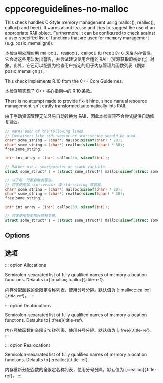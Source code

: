 # cppcoreguidelines-no-malloc

This check handles C-Style memory management using malloc(), realloc(), calloc() and free(). It warns about its use and tries to suggest the use of an appropriate RAII object. Furthermore, it can be configured to check against a user-specified list of functions that are used for memory management (e.g. posix_memalign()).

本检查项处理使用 malloc()、realloc()、calloc() 和 free() 的 C 风格内存管理。它会对这些用法发出警告，并尝试建议使用合适的 RAII（资源获取即初始化）对象。此外，它还可以配置为检查用户指定的用于内存管理的函数列表（例如 posix_memalign()）。

This check implements R.10 from the C++ Core Guidelines.

本检查项实现了 C++ 核心指南中的 R.10 条款。

There is no attempt made to provide fix-it hints, since manual resource management isn't easily transformed automatically into RAII.

由于手动资源管理无法轻易自动转换为 RAII，因此本检查项不会尝试提供自动修复建议。

```c++
// Warns each of the following lines.
// Containers like std::vector or std::string should be used.
char* some_string = (char*) malloc(sizeof(char) * 20);
char* some_string = (char*) realloc(sizeof(char) * 30);
free(some_string);

int* int_array = (int*) calloc(30, sizeof(int));

// Rather use a smartpointer or stack variable.
struct some_struct* s = (struct some_struct*) malloc(sizeof(struct some_struct));
```

```c++
// 以下每一行都会触发警告。
// 应该使用如 std::vector 或 std::string 等容器。
char* some_string = (char*) malloc(sizeof(char) * 20);
char* some_string = (char*) realloc(sizeof(char) * 30);
free(some_string);

int* int_array = (int*) calloc(30, sizeof(int));

// 应该使用智能指针或栈变量。
struct some_struct* s = (struct some_struct*) malloc(sizeof(struct some_struct));
```

## Options

## 选项

::: option
Allocations

Semicolon-separated list of fully qualified names of memory allocation functions. Defaults to [::malloc;::calloc]{.title-ref}.

内存分配函数的全限定名称列表，使用分号分隔。默认值为 [::malloc;::calloc]{.title-ref}。
:::

::: option
Deallocations

Semicolon-separated list of fully qualified names of memory allocation functions. Defaults to [::free]{.title-ref}.

内存释放函数的全限定名称列表，使用分号分隔。默认值为 [::free]{.title-ref}。
:::

::: option
Reallocations

Semicolon-separated list of fully qualified names of memory allocation functions. Defaults to [::realloc]{.title-ref}.

内存重新分配函数的全限定名称列表，使用分号分隔。默认值为 [::realloc]{.title-ref}。
:::
